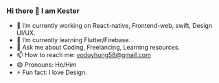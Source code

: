 ### Hi there 👋 I am Kester

- 🔭 I’m currently working on React-native, Frontend-web, swift, Design UI/UX.
- 🌱 I’m currently learning Flutter/Firebase.
- 💬 Ask me about Coding, Freelancing, Learning resources.
- 📫 How to reach me: voduyhung58@gmail.com
- 😄 Pronouns: He/Him
- ⚡ Fun fact: I love Design.
